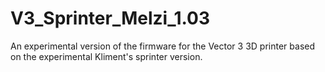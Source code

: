# V3_Sprinter_Melzi_1.03
An experimental version of the firmware for the Vector 3 3D printer based on the experimental Kliment's sprinter version. 
